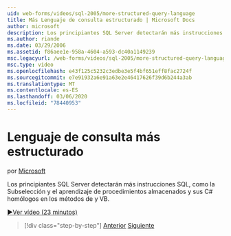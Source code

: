 ```yaml
---
uid: web-forms/videos/sql-2005/more-structured-query-language
title: Más Lenguaje de consulta estructurado | Microsoft Docs
author: microsoft
description: Los principiantes SQL Server detectarán más instrucciones SQL, como la Subselección y el aprendizaje de procedimientos almacenados y sus C# homólogos en los métodos de y VB.
ms.author: riande
ms.date: 03/29/2006
ms.assetid: f86aee1e-958a-4604-a593-dc40a1149239
msc.legacyurl: /web-forms/videos/sql-2005/more-structured-query-language
msc.type: video
ms.openlocfilehash: e43f125c5232c3edbe3e5f4bf651eff8fac2724f
ms.sourcegitcommit: e7e91932a6e91a63e2e46417626f39d6b244a3ab
ms.translationtype: MT
ms.contentlocale: es-ES
ms.lasthandoff: 03/06/2020
ms.locfileid: "78440953"
---
```

# <a name="more-structured-query-language"></a>Lenguaje de consulta más estructurado

por [Microsoft](https://github.com/microsoft)

Los principiantes SQL Server detectarán más instrucciones SQL, como la Subselección y el aprendizaje de procedimientos almacenados y sus C# homólogos en los métodos de y VB.

[&#9654;Ver vídeo (23 minutos)](https://channel9.msdn.com/Blogs/ASP-NET-Site-Videos/more-structured-query-language)

> [!div class="step-by-step"]
> [Anterior](manipulating-database-data.md)
> [Siguiente](understanding-security-and-network-connectivity.md)
